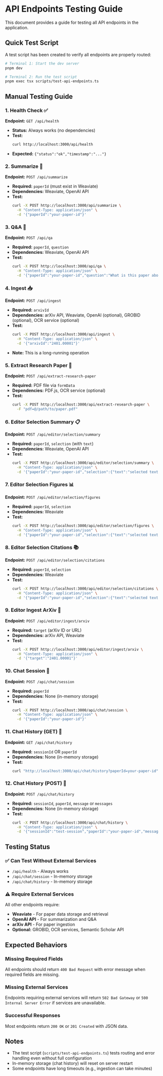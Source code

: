 # API Endpoints Testing Guide

This document provides a guide for testing all API endpoints in the application.

## Quick Test Script

A test script has been created to verify all endpoints are properly routed:

```bash
# Terminal 1: Start the dev server
pnpm dev

# Terminal 2: Run the test script
pnpm exec tsx scripts/test-api-endpoints.ts
```

## Manual Testing Guide

### 1. Health Check ✅

**Endpoint:** `GET /api/health`

- **Status:** Always works (no dependencies)
- **Test:**
  ```bash
  curl http://localhost:3000/api/health
  ```
- **Expected:** `{"status":"ok","timestamp":"..."}`

### 2. Summarize 📝

**Endpoint:** `POST /api/summarize`

- **Required:** `paperId` (must exist in Weaviate)
- **Dependencies:** Weaviate, OpenAI API
- **Test:**
  ```bash
  curl -X POST http://localhost:3000/api/summarize \
    -H "Content-Type: application/json" \
    -d '{"paperId":"your-paper-id"}'
  ```

### 3. Q&A 💬

**Endpoint:** `POST /api/qa`

- **Required:** `paperId`, `question`
- **Dependencies:** Weaviate, OpenAI API
- **Test:**
  ```bash
  curl -X POST http://localhost:3000/api/qa \
    -H "Content-Type: application/json" \
    -d '{"paperId":"your-paper-id","question":"What is this paper about?"}'
  ```

### 4. Ingest 📥

**Endpoint:** `POST /api/ingest`

- **Required:** `arxivId`
- **Dependencies:** arXiv API, Weaviate, OpenAI (optional), GROBID (optional), OCR service (optional)
- **Test:**
  ```bash
  curl -X POST http://localhost:3000/api/ingest \
    -H "Content-Type: application/json" \
    -d '{"arxivId":"2401.00001"}'
  ```
- **Note:** This is a long-running operation

### 5. Extract Research Paper 📄

**Endpoint:** `POST /api/extract-research-paper`

- **Required:** PDF file via `formData`
- **Dependencies:** PDF.js, OCR service (optional)
- **Test:**
  ```bash
  curl -X POST http://localhost:3000/api/extract-research-paper \
    -F "pdf=@/path/to/paper.pdf"
  ```

### 6. Editor Selection Summary 📋

**Endpoint:** `POST /api/editor/selection/summary`

- **Required:** `paperId`, `selection` (with `text`)
- **Dependencies:** Weaviate, OpenAI API
- **Test:**
  ```bash
  curl -X POST http://localhost:3000/api/editor/selection/summary \
    -H "Content-Type: application/json" \
    -d '{"paperId":"your-paper-id","selection":{"text":"selected text"}}'
  ```

### 7. Editor Selection Figures 📊

**Endpoint:** `POST /api/editor/selection/figures`

- **Required:** `paperId`, `selection`
- **Dependencies:** Weaviate
- **Test:**
  ```bash
  curl -X POST http://localhost:3000/api/editor/selection/figures \
    -H "Content-Type: application/json" \
    -d '{"paperId":"your-paper-id","selection":{"text":"selected text"}}'
  ```

### 8. Editor Selection Citations 📚

**Endpoint:** `POST /api/editor/selection/citations`

- **Required:** `paperId`, `selection`
- **Dependencies:** Weaviate
- **Test:**
  ```bash
  curl -X POST http://localhost:3000/api/editor/selection/citations \
    -H "Content-Type: application/json" \
    -d '{"paperId":"your-paper-id","selection":{"text":"selected text"}}'
  ```

### 9. Editor Ingest ArXiv 🔗

**Endpoint:** `POST /api/editor/ingest/arxiv`

- **Required:** `target` (arXiv ID or URL)
- **Dependencies:** arXiv API, Weaviate
- **Test:**
  ```bash
  curl -X POST http://localhost:3000/api/editor/ingest/arxiv \
    -H "Content-Type: application/json" \
    -d '{"target":"2401.00001"}'
  ```

### 10. Chat Session 💭

**Endpoint:** `POST /api/chat/session`

- **Required:** `paperId`
- **Dependencies:** None (in-memory storage)
- **Test:**
  ```bash
  curl -X POST http://localhost:3000/api/chat/session \
    -H "Content-Type: application/json" \
    -d '{"paperId":"your-paper-id"}'
  ```

### 11. Chat History (GET) 📜

**Endpoint:** `GET /api/chat/history`

- **Required:** `sessionId` OR `paperId`
- **Dependencies:** None (in-memory storage)
- **Test:**
  ```bash
  curl "http://localhost:3000/api/chat/history?paperId=your-paper-id"
  ```

### 12. Chat History (POST) 💾

**Endpoint:** `POST /api/chat/history`

- **Required:** `sessionId`, `paperId`, `message` or `messages`
- **Dependencies:** None (in-memory storage)
- **Test:**
  ```bash
  curl -X POST http://localhost:3000/api/chat/history \
    -H "Content-Type: application/json" \
    -d '{"sessionId":"test-session","paperId":"your-paper-id","message":{"id":"msg1","role":"user","content":"Hello","createdAt":1234567890}}'
  ```

## Testing Status

### ✅ Can Test Without External Services

- `/api/health` - Always works
- `/api/chat/session` - In-memory storage
- `/api/chat/history` - In-memory storage

### ⚠️ Require External Services

All other endpoints require:

- **Weaviate** - For paper data storage and retrieval
- **OpenAI API** - For summarization and Q&A
- **arXiv API** - For paper ingestion
- **Optional:** GROBID, OCR services, Semantic Scholar API

## Expected Behaviors

### Missing Required Fields

All endpoints should return `400 Bad Request` with error message when required fields are missing.

### Missing External Services

Endpoints requiring external services will return `502 Bad Gateway` or `500 Internal Server Error` if services are unavailable.

### Successful Responses

Most endpoints return `200 OK` or `201 Created` with JSON data.

## Notes

- The test script (`scripts/test-api-endpoints.ts`) tests routing and error handling even without full configuration
- In-memory storage (chat history) will reset on server restart
- Some endpoints have long timeouts (e.g., ingestion can take minutes)
